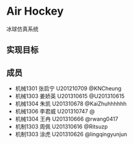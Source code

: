 Air Hockey
================

冰球仿真系统

实现目标
------

成员
-------

- 机械1301 张启宁 U201210709 @KNCheung
- 机械1303 姜娇英 U201310615 @U201310615
- 机械1304 朱凯 U201310678 @KaiZhuhhhhhh
- 机械1306 李君威 U201310747 @
- 机械1304 王冉 U201310666 @rwang0417
- 机制1303 周佩 U201310616 @Ritsuzp
- 机制1303 涂虎 U201310626 @lingqingyunjun